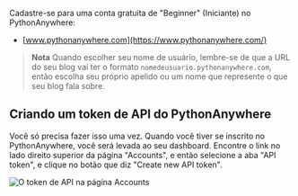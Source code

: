 Cadastre-se para uma conta gratuita de "Beginner" (Iniciante) no PythonAnywhere:

* [www.pythonanywhere.com](https://www.pythonanywhere.com/)

> **Nota** Quando escolher seu nome de usuário, lembre-se de que a URL do seu blog vai ter o formato `nomedeusuario.pythonanywhere.com`, então escolha seu próprio apelido ou um nome que represente o que seu blog fala sobre.

## Criando um token de API do PythonAnywhere

Você só precisa fazer isso uma vez. Quando você tiver se inscrito no PythonAnywhere, você será levada ao seu dashboard. Encontre o link no lado direito superior da página "Accounts", e então selecione a aba "API token", e clique no botão que diz "Create new API token".

![O token de API na página Accounts](images/pythonanywhere_create_api_token.png)